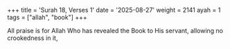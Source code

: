 +++
title = 'Surah 18, Verses 1'
date = '2025-08-27'
weight = 2141
ayah = 1
tags = ["allah", "book"]
+++

All praise is for Allah Who has revealed the Book to His servant, allowing no crookedness in it,